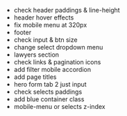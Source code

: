 - check header paddings & line-height
- header hover effects
- fix mobile menu at 320px
- footer
- check input & btn size
- change select dropdown menu
- lawyers section
- check links & pagination icons
- add filter mobile accordion
- add page titles
- hero form tab 2 just input
- check selects paddings
- add blue container class
- mobile-menu or selects z-index
